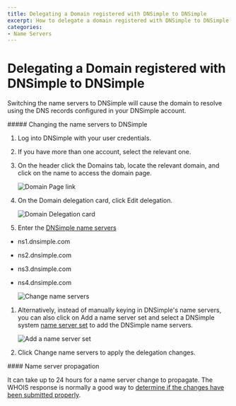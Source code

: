 ```yaml
---
title: Delegating a Domain registered with DNSimple to DNSimple
excerpt: How to delegate a domain registered with DNSimple to DNSimple's name servers.
categories:
- Name Servers
---
```


# Delegating a Domain registered with DNSimple to DNSimple

Switching the name servers to DNSimple will cause the domain to resolve using the DNS records configured in your DNSimple account.

<div class="section-steps" markdown="1">
##### Changing the name servers to DNSimple

1.  Log into DNSimple with your user credentials.
1.  If you have more than one account, select the relevant one.
1.  On the header click the <label>Domains</label> tab, locate the relevant domain, and click on the name to access the domain page.

    ![Domain Page link](/files/domains-domain-link.png)

1.  On the Domain delegation card, click <label>Edit delegation</label>.

    ![Domain Delegation card](/files/domain-delegation-card-2.png)

1.  Enter the [DNSimple name servers](/articles/dnsimple-nameservers)
  - ns1.dnsimple.com
  - ns2.dnsimple.com
  - ns3.dnsimple.com
  - ns4.dnsimple.com

    ![Change name servers](/files/change-name-servers.jpg)

1. Alternatively, instead of manually keying in DNSimple's name servers, you can also click on <label>Add a name server set</label> and select a DNSimple system [name server set](/articles/name-server-sets) to add the DNSimple name servers.

    ![Add a name server set](/files/domain-delegation-add-name-server-set.png)

1. Click <label>Change name servers</label> to apply the delegation changes.

</div>

<note>
#### Name server propagation

It can take up to 24 hours for a name server change to propagate. The WHOIS response is normally a good way to [determine if the changes have been submitted properly](/articles/domain-resolution-issues).
</note>
